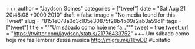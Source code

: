 
+++
author = "Jaydson Gomes"
categories = ["tweet"]
date = "Sat Aug 21 20:48:08 +0000 2010"
draft = false
image = "No media found for this Tweet"
slug = "8151e078a0d3c105e30875f28b4b09a2ab3a59d1"
tags = ["tweet"]
title = """Um sábado como hoje me fa..."""
tweet = true
tweet_url = "https://twitter.com/jaydson/status/21776433752"
+++
Um sábado como hoje me faz lembrar dessa música  http://migre.me/16wDD #Epitafio
